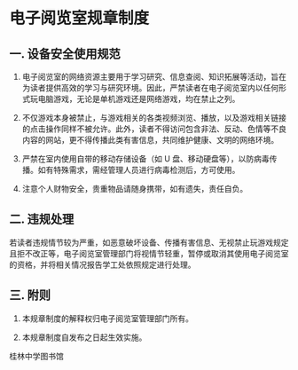 # 电子阅览室规章制度

## 一. 设备安全使用规范

1. 电子阅览室的网络资源主要用于学习研究、信息查阅、知识拓展等活动，旨在为读者提供高效的学习与研究环境。因此，严禁读者在电子阅览室内以任何形式玩电脑游戏，无论是单机游戏还是网络游戏，均在禁止之列。

2. 不仅游戏本身被禁止，与游戏相关的各类视频浏览、播放，以及游戏相关链接的点击操作同样不被允许。此外，读者不得访问包含非法、反动、色情等不良内容的网站，更不得传播此类有害信息，共同维护健康、文明的网络环境。

3. 严禁在室内使用自带的移动存储设备（如 U 盘、移动硬盘等），以防病毒传播。如有特殊需求，需经管理人员进行病毒检测后，方可使用。

4. 注意个人财物安全，贵重物品请随身携带，如有遗失，责任自负。

## 二. 违规处理

若读者违规情节较为严重，如恶意破坏设备、传播有害信息、无视禁止玩游戏规定且拒不改正等，电子阅览室管理部门将视情节轻重，暂停或取消其使用电子阅览室的资格，并将相关情况报告学工处依照规定进行处理。

## 三. 附则

1. 本规章制度的解释权归电子阅览室管理部门所有。

2. 本规章制度自发布之日起生效实施。



桂林中学图书馆
